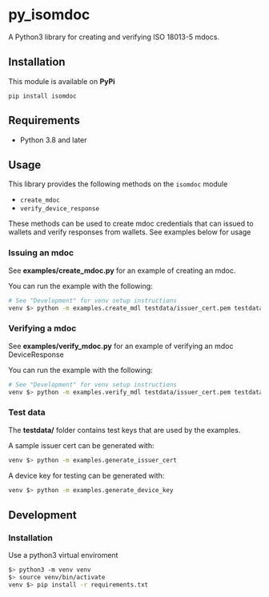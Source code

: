 # py_isomdoc

A Python3 library for creating and verifying ISO 18013-5 mdocs.

## Installation

This module is available on **PyPi**

`pip install isomdoc`

## Requirements

- Python 3.8 and later

## Usage

This library provides the following methods on the `isomdoc` module

- `create_mdoc`
- `verify_device_response`

These methods can be used to create mdoc credentials that can issued to wallets and verify responses from wallets. See examples below for usage

### Issuing an mdoc

See **examples/create_mdoc.py** for an example of creating an mdoc.

You can run the example with the following:

```sh
# See "Development" for venv setup instructions
venv $> python -m examples.create_mdl testdata/issuer_cert.pem testdata/issuer_private_key.pem testdata/device_public_key.pem testdata/device_private_key.pem
```

### Verifying a mdoc

See **examples/verify_mdoc.py** for an example of verifying an mdoc DeviceResponse

You can run the example with the following:
```sh
# See "Development" for venv setup instructions
venv $> python -m examples.verify_mdl testdata/issuer_cert.pem testdata/issuer_private_key.pem testdata/device_public_key.pem testdata/device_private_key.pem
```

### Test data

The **testdata/** folder contains test keys that are used by the examples.

A sample issuer cert can be generated with:

```sh
venv $> python -m examples.generate_issuer_cert
```

A device key for testing can be generated with:
```sh
venv $> python -m examples.generate_device_key
```

## Development

### Installation

Use a python3 virtual enviroment

```sh
$> python3 -m venv venv
$> source venv/bin/activate
venv $> pip install -r requirements.txt
```



